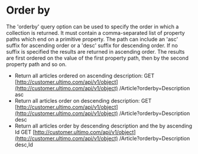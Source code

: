 # Order by

The 'orderby' query option can be used to specify the order in which a collection is returned. It must contain a comma-separated list of property paths which end on a primitive property. The path can include an 'asc' suffix for ascending order or a 'desc' suffix for descending order. If no suffix is specified the results are returned in ascending order. The results are first ordered on the value of the first property path, then by the second property path and so on.

* Return all articles ordered on ascending description: GET [http://customer.ultimo.com/api/v1/object](http://customer.ultimo.com/api/v1/object) /Article?orderby=Description asc
* Return all articles order on descending description: GET [http://customer.ultimo.com/api/v1/object](http://customer.ultimo.com/api/v1/object) /Article?orderby=Description desc
* Return all articles order by descending description and the by ascending Id GET [http://customer.ultimo.com/api/v1/object](http://customer.ultimo.com/api/v1/object) /Article?orderby=Description desc,Id

